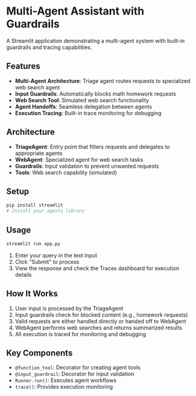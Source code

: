 # Multi-Agent Assistant with Guardrails

A Streamlit application demonstrating a multi-agent system with built-in guardrails and tracing capabilities.

## Features

- **Multi-Agent Architecture**: Triage agent routes requests to specialized web search agent
- **Input Guardrails**: Automatically blocks math homework requests
- **Web Search Tool**: Simulated web search functionality
- **Agent Handoffs**: Seamless delegation between agents
- **Execution Tracing**: Built-in trace monitoring for debugging

## Architecture

- **TriageAgent**: Entry point that filters requests and delegates to appropriate agents
- **WebAgent**: Specialized agent for web search tasks
- **Guardrails**: Input validation to prevent unwanted requests
- **Tools**: Web search capability (simulated)

## Setup

```bash
pip install streamlit
# Install your agents library
```

## Usage

```bash
streamlit run app.py
```

1. Enter your query in the text input
2. Click "Submit" to process
3. View the response and check the Traces dashboard for execution details

## How It Works

1. User input is processed by the TriageAgent
2. Input guardrails check for blocked content (e.g., homework requests)
3. Valid requests are either handled directly or handed off to WebAgent
4. WebAgent performs web searches and returns summarized results
5. All execution is traced for monitoring and debugging

## Key Components

- `@function_tool`: Decorator for creating agent tools
- `@input_guardrail`: Decorator for input validation
- `Runner.run()`: Executes agent workflows
- `trace()`: Provides execution monitoring
